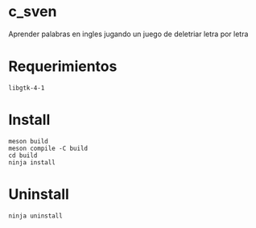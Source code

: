 # c_sven
Aprender palabras en ingles jugando un juego de deletriar letra por letra

# Requerimientos
    libgtk-4-1

# Install
    meson build
    meson compile -C build
    cd build
    ninja install
    
# Uninstall
    ninja uninstall
